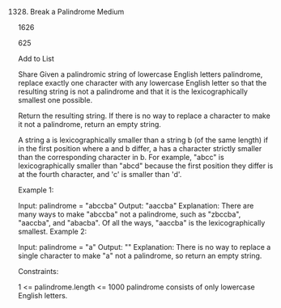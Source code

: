 1328. Break a Palindrome
Medium

1626

625

Add to List

Share
Given a palindromic string of lowercase English letters palindrome, replace exactly one character with any lowercase English letter so that the resulting string is not a palindrome and that it is the lexicographically smallest one possible.

Return the resulting string. If there is no way to replace a character to make it not a palindrome, return an empty string.

A string a is lexicographically smaller than a string b (of the same length) if in the first position where a and b differ, a has a character strictly smaller than the corresponding character in b. For example, "abcc" is lexicographically smaller than "abcd" because the first position they differ is at the fourth character, and 'c' is smaller than 'd'.

 

Example 1:

Input: palindrome = "abccba"
Output: "aaccba"
Explanation: There are many ways to make "abccba" not a palindrome, such as "zbccba", "aaccba", and "abacba".
Of all the ways, "aaccba" is the lexicographically smallest.
Example 2:

Input: palindrome = "a"
Output: ""
Explanation: There is no way to replace a single character to make "a" not a palindrome, so return an empty string.
 

Constraints:

1 <= palindrome.length <= 1000
palindrome consists of only lowercase English letters.
